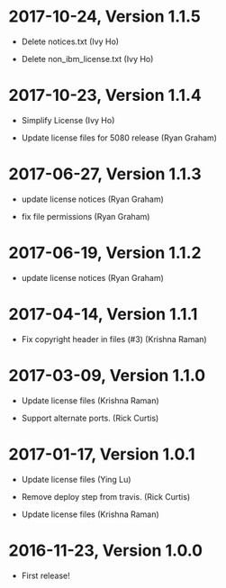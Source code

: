 2017-10-24, Version 1.1.5
=========================

 * Delete notices.txt (Ivy Ho)

 * Delete non_ibm_license.txt (Ivy Ho)


2017-10-23, Version 1.1.4
=========================

 * Simplify License (Ivy Ho)

 * Update license files for 5080 release (Ryan Graham)


2017-06-27, Version 1.1.3
=========================

 * update license notices (Ryan Graham)

 * fix file permissions (Ryan Graham)


2017-06-19, Version 1.1.2
=========================

 * update license notices (Ryan Graham)


2017-04-14, Version 1.1.1
=========================

 * Fix copyright header in files (#3) (Krishna Raman)


2017-03-09, Version 1.1.0
=========================

 * Update license files (Krishna Raman)

 * Support alternate ports. (Rick Curtis)


2017-01-17, Version 1.0.1
=========================

 * Update license files (Ying Lu)

 * Remove deploy step from travis. (Rick Curtis)

 * Update license files (Krishna Raman)


2016-11-23, Version 1.0.0
=========================

 * First release!
